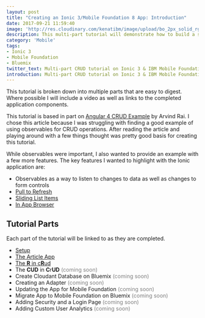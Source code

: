 ```yaml
---
layout: post
title: "Creating an Ionic 3/Mobile Foundation 8 App: Introduction"
date: 2017-09-21 11:59:40
image: 'http://res.cloudinary.com/kenatibm/image/upload/bo_2px_solid_rgb:dddddd/v1506035859/Developer%20Day/blog%202017/2017-09-21.png'
description: This multi-part tutorial will demonstrate how to build a simple CRUD Ionic 3 and IBM Mobile Foundation Application.
category: 'Mobile'
tags:
- Ionic 3
- Mobile Foundation
- Bluemix
twitter_text: Multi-part CRUD tutorial on Ionic 3 & IBM Mobile Foundation.
introduction: Multi-part CRUD tutorial on Ionic 3 & IBM Mobile Foundation.
---
```


This tutorial is broken down into multiple parts that are easy to digest.  Where possible I will include a video as well as links to the completed application components.

This tutorial is based in part on [Angular 4 CRUD Example](http://www.concretepage.com/angular-2/angular-4-crud-example) by Arvind Rai. I chose this article because I was struggling with finding a good example of using observables for CRUD operations. After reading the article and playing around with a few things thought was pretty good basis for creating this tutorial.

While observables were important, I also wanted to provide an example with a few more features. The key features I wanted to highlight with the Ionic application are:

* Observables as a way to listen to changes to data as well as changes to form controls
* [Pull to Refresh](https://ionicframework.com/docs/api/components/refresher/Refresher/)
* [Sliding List Items](https://ionicframework.com/docs/api/components/item/ItemSliding/)
* [In App Browser](https://ionicframework.com/docs/native/in-app-browser/)

## Tutorial Parts

Each part of the tutorial will be linked to as they are completed.

* [Setup](http://kenatibm.com/article-ionic-mobile-foundation-setup/)
* [The Article App](http://kenatibm.com/article-ionic-mobile-foundation-app/)
* [The **R** in c**R**ud](http://kenatibm.com/article-ionic-mobile-foundation-r-in-crud/)</font>
* The **CUD** in **C**r**UD** <font color="gray">(coming soon)</font>
* Create Cloudant Database on Bluemix <font color="gray">(coming soon)</font>
* Creating an Adapter <font color="gray">(coming soon)</font>
* Updating the App for Mobile Foundation <font color="gray">(coming soon)</font>
* Migrate App to Mobile Foundation on Bluemix <font color="gray">(coming soon)</font>
* Adding Security and a Login Page <font color="gray">(coming soon)</font>
* Adding Custom User Analytics <font color="gray">(coming soon)</font>
